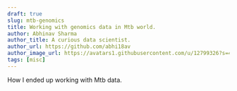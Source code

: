 ```yaml
---
draft: true
slug: mtb-genomics
title: Working with genomics data in Mtb world.
author: Abhinav Sharma
author_title: A curious data scientist.
author_url: https://github.com/abhi18av
author_image_url: https://avatars1.githubusercontent.com/u/12799326?s=460&v=4
tags: [misc]
---
```


How I ended up working with Mtb data.

<!--truncate-->
